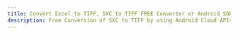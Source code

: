 ---title: Convert Excel to TIFF, SXC to TIFF FREE Converter or Android SDKdescription: Free Conversion of SXC to TIFF by using Android Cloud APIs & SDKs. Also Create, Edit & Render Microsoft Excel, CSV and SpreadsheetML worksheets or spreadsheet in the Cloud.---